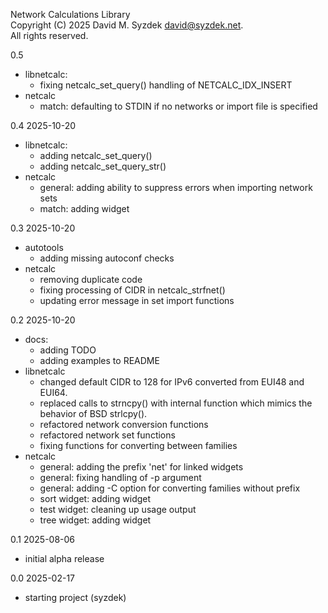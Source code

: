 
Network Calculations Library  
Copyright (C) 2025 David M. Syzdek <david@syzdek.net>.  
All rights reserved.  

0.5
   * libnetcalc:
     - fixing netcalc_set_query() handling of NETCALC_IDX_INSERT
   * netcalc
     - match: defaulting to STDIN if no networks or import file is specified

0.4 2025-10-20
   * libnetcalc:
     - adding netcalc_set_query()
     - adding netcalc_set_query_str()
   * netcalc
     - general: adding ability to suppress errors when importing network sets
     - match: adding widget

0.3 2025-10-20
   * autotools
     - adding missing autoconf checks
   * netcalc
     - removing duplicate code
     - fixing processing of CIDR in netcalc_strfnet()
     - updating error message in set import functions

0.2 2025-10-20
   * docs:
     - adding TODO
     - adding examples to README
   * libnetcalc
     - changed default CIDR to 128 for IPv6 converted from EUI48 and EUI64.
     - replaced calls to strncpy() with internal function which
       mimics the behavior of BSD strlcpy().
     - refactored network conversion functions
     - refactored network set functions
     - fixing functions for converting between families
   * netcalc
     - general: adding the prefix 'net' for linked widgets
     - general: fixing handling of -p argument
     - general: adding -C option for converting families without prefix
     - sort widget: adding widget
     - test widget: cleaning up usage output
     - tree widget: adding widget

0.1 2025-08-06
   - initial alpha release

0.0 2025-02-17
   - starting project (syzdek)

